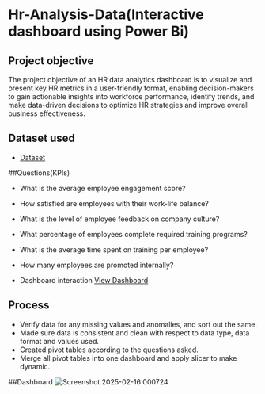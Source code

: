 # Hr-Analysis-Data(Interactive dashboard using Power Bi)
## Project objective
The project objective of an HR data analytics dashboard is to visualize and present key HR metrics in a user-friendly format, enabling decision-makers to gain actionable insights into workforce performance, identify trends, and make data-driven decisions to optimize HR strategies and improve overall business effectiveness.

## Dataset used
- <a href="https://github.com/Itsadarsh12/Hr-Analytics-dashboard.yt/blob/main/Power%20bi%20project%20completed.pbix">Dataset</a>

##Questions(KPIs)
- What is the average employee engagement score? 
- How satisfied are employees with their work-life balance? 
- What is the level of employee feedback on company culture?
- What percentage of employees complete required training programs? 
- What is the average time spent on training per employee?
- How many employees are promoted internally?

- Dashboard interaction <a href="https://github.com/Itsadarsh12/Hr-Analytics-dashboard.yt/blob/main/Screenshot%202025-02-16%20000724.png">View Dashboard</a>

## Process
* Verify data for any missing values and anomalies, and sort out the same.
* Made sure data is consistent and clean with respect to data type, data format and values used.
* Created pivot tables according to the questions asked.
* Merge all pivot tables into one dashboard and apply slicer to make dynamic.

##Dashboard
![Screenshot 2025-02-16 000724](https://github.com/user-attachments/assets/ff3d195c-f691-4b28-92bf-46b20c65aae0)


  
